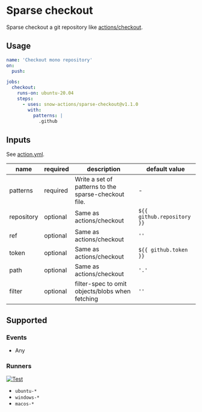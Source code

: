 # Sparse checkout

Sparse checkout a git repository like [actions/checkout](https://github.com/actions/checkout).

## Usage

```yml
name: 'Checkout mono repository'
on:
  push:

jobs:
  checkout:
    runs-on: ubuntu-20.04
    steps:
      - uses: snow-actions/sparse-checkout@v1.1.0
        with:
          patterns: |
            .github
```

## Inputs

See [action.yml](action.yml).

|name|required|description|default value|
|---|---|---|---|
|patterns|required|Write a set of patterns to the sparse-checkout file.|-|
|repository|optional|Same as actions/checkout|`${{ github.repository }}`|
|ref|optional|Same as actions/checkout|`''`|
|token|optional|Same as actions/checkout|`${{ github.token }}`|
|path|optional|Same as actions/checkout|`'.'`|
|filter|optional|filter-spec to omit objects/blobs when fetching |`''`|

## Supported

### Events

- Any

### Runners

[![Test](https://github.com/snow-actions/sparse-checkout/actions/workflows/test.yml/badge.svg)](https://github.com/snow-actions/sparse-checkout/actions/workflows/test.yml)

* `ubuntu-*`
* `windows-*`
* `macos-*`
